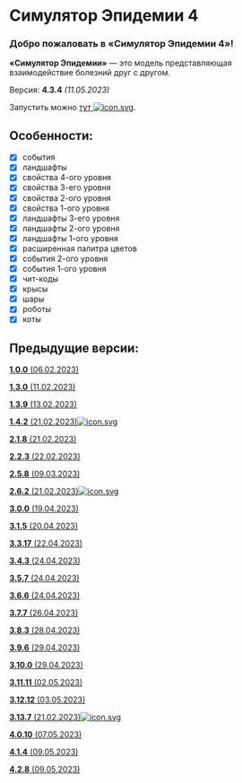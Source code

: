 # Симулятор Эпидемии 4
### **Добро пожаловать в «Симулятор Эпидемии 4»!**
**«Симулятор Эпидемии»** — это модель представляющая взаимодействие болезний друг с другом.

Версия: **4.3.4** *(11.05.2023)*

Запустить можно [тут ![](https://megospc.github.io/epidemic_simulator/assets/icon.svg "icon.svg")](https://megospc.github.io/epidemic_simulator_4 "GitHub Pages").

## Особенности:
- [x] события
- [x] ландшафты
- [x] свойства 4-ого уровня
- [x] свойства 3-его уровня
- [x] свойства 2-ого уровня
- [x] свойства 1-ого уровня
- [x] ландшафты 3-его уровня
- [x] ландшафты 2-ого уровня
- [x] ландшафты 1-ого уровня
- [x] расширенная палитра цветов
- [x] события 2-ого уровня
- [x] события 1-ого уровня
- [x] чит-коды
- [x] крысы
- [x] шары
- [x] роботы
- [x] коты

## Предыдущие версии:
<u>**1.0.0** (06.02.2023)</u>

<u>**1.3.0** (11.02.2023)</u>

<u>**1.3.9** (13.02.2023)</u>

[**1.4.2** (21.02.2023)](https://github.com/Megospc/epidemic_simulator "GitHub")[![](https://megospc.github.io/epidemic_simulator/assets/icon.svg "icon.svg")](https://megospc.github.io/epidemic_simulator "GitHub Pages")

<u>**2.1.8** (21.02.2023)</u>

<u>**2.2.3** (22.02.2023)</u>

<u>**2.5.8** (09.03.2023)</u>

[**2.6.2** (21.02.2023)](https://github.com/Megospc/epidemic_simulator_2 "GitHub")[![](https://megospc.github.io/epidemic_simulator/assets/icon.svg "icon.svg")](https://megospc.github.io/epidemic_simulator_2 "GitHub Pages")

<u>**3.0.0** (19.04.2023)</u>

<u>**3.1.5** (20.04.2023)</u>

<u>**3.3.17** (22.04.2023)</u>

<u>**3.4.3** (24.04.2023)</u>

<u>**3.5.7** (24.04.2023)</u>

<u>**3.6.6** (24.04.2023)</u>

<u>**3.7.7** (26.04.2023)</u>

<u>**3.8.3** (28.04.2023)</u>

<u>**3.9.6** (29.04.2023)</u>

<u>**3.10.0** (29.04.2023)</u>

<u>**3.11.11** (02.05.2023)</u>

<u>**3.12.12** (03.05.2023)</u>

[**3.13.7** (21.02.2023)](https://github.com/Megospc/epidemic_simulator_3 "GitHub")[![](https://megospc.github.io/epidemic_simulator/assets/icon.svg "icon.svg")](https://megospc.github.io/epidemic_simulator_3 "GitHub Pages")

<u>**4.0.10** (07.05.2023)</u>

<u>**4.1.4** (09.05.2023)</u>

<u>**4.2.8** (09.05.2023)</u>